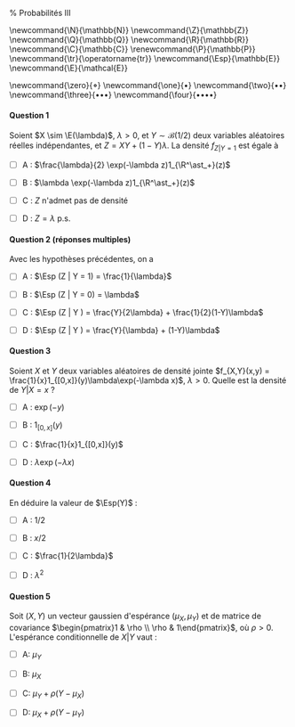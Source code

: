 % Probabilités III

<!-- LaTeX Macros -->
\newcommand{\N}{\mathbb{N}}
\newcommand{\Z}{\mathbb{Z}}
\newcommand{\Q}{\mathbb{Q}}
\newcommand{\R}{\mathbb{R}}
\newcommand{\C}{\mathbb{C}}
\renewcommand{\P}{\mathbb{P}}
\newcommand{\tr}{\operatorname{tr}}
\newcommand{\Esp}{\mathbb{E}}
\newcommand{\E}{\mathcal{E}}


\newcommand{\zero}{$\mathord{\boldsymbol{\circ}}$}
\newcommand{\one}{$\mathord{\bullet}$}
\newcommand{\two}{$\mathord{\bullet}\mathord{\bullet}$}
\newcommand{\three}{$\mathord{\bullet}\mathord{\bullet}\mathord{\bullet}$}
\newcommand{\four}{$\mathord{\bullet}\mathord{\bullet}\mathord{\bullet}\mathord{\bullet}$}

#### Question 1
Soient $X \sim \E(\lambda)$, $\lambda >0$, et $Y \sim \mathcal{B}(1/2)$ deux variables aléatoires réelles indépendantes, et $Z = X Y + (1-Y)\lambda$. La densité $f_{Z | Y =1}$ est égale à 

  - [ ] A : $\frac{\lambda}{2} \exp(-\lambda z)1_{\R^\ast_+}(z)$

  - [ ] B : $\lambda \exp(-\lambda z)1_{\R^\ast_+}(z)$

  - [ ] C : $Z$ n'admet pas de densité

  - [ ] D : $Z = \lambda$ p.s.


#### Question 2 (réponses multiples)
Avec les hypothèses précédentes, on a

  - [ ]  A : $\Esp (Z | Y = 1) = \frac{1}{\lambda}$

  - [ ]  B : $\Esp (Z | Y = 0) = \lambda$

  - [ ]  C : $\Esp (Z | Y ) = \frac{Y}{2\lambda} + \frac{1}{2}(1-Y)\lambda$

  - [ ]  D : $\Esp (Z | Y ) = \frac{Y}{\lambda} + (1-Y)\lambda$

#### Question 3
Soient $X$ et $Y$ deux variables aléatoires de densité jointe $f_{X,Y}(x,y) = \frac{1}{x}1_{[0,x]}(y)\lambda\exp(-\lambda x)$, $\lambda >0$. Quelle est la densité de $Y|X=x$ ?

  - [ ]  A : $\exp(-y)$

  - [ ]  B : $1_{[0,x]}(y)$

  - [ ]  C : $\frac{1}{x}1_{[0,x]}(y)$

  - [ ]  D : $\lambda\exp(-\lambda x)$

#### Question 4

En déduire la valeur de $\Esp(Y)$ :

  - [ ] A : $1/2$

  - [ ] B : $x/2$

  - [ ] C : $\frac{1}{2\lambda}$

  - [ ]  D : $\lambda^2$  

#### Question 5 

Soit $(X,Y)$ un vecteur gaussien d'espérance $(\mu_X, \mu_Y)$ et de matrice de covariance $\begin{pmatrix}1 & \rho \\ \rho & 1\end{pmatrix}$, où $\rho > 0$. L'espérance conditionnelle de $X|Y$ vaut :

  - [ ] A: $\mu_Y$

  - [ ] B: $\mu_X$

  - [ ] C: $\mu_Y + \rho (Y - \mu_X)$

  - [ ] D: $\mu_X + \rho (Y - \mu_Y)$
